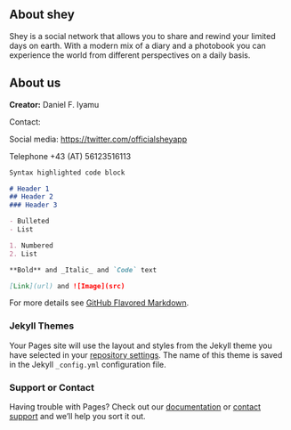 ## About shey

Shey is a social network that allows you to share and rewind your limited days on earth. With a modern mix of a diary and a photobook you can experience the world from different perspectives on a daily basis.

## About us

**Creator:** Daniel F. Iyamu 

Contact:

Social media: https://twitter.com/officialsheyapp

Telephone +43 (AT) 56123516113




```markdown
Syntax highlighted code block

# Header 1
## Header 2
### Header 3

- Bulleted
- List

1. Numbered
2. List

**Bold** and _Italic_ and `Code` text

[Link](url) and ![Image](src)
```

For more details see [GitHub Flavored Markdown](https://guides.github.com/features/mastering-markdown/).

### Jekyll Themes

Your Pages site will use the layout and styles from the Jekyll theme you have selected in your [repository settings](https://github.com/fosini/shey/settings). The name of this theme is saved in the Jekyll `_config.yml` configuration file.

### Support or Contact

Having trouble with Pages? Check out our [documentation](https://help.github.com/categories/github-pages-basics/) or [contact support](https://github.com/contact) and we’ll help you sort it out.
